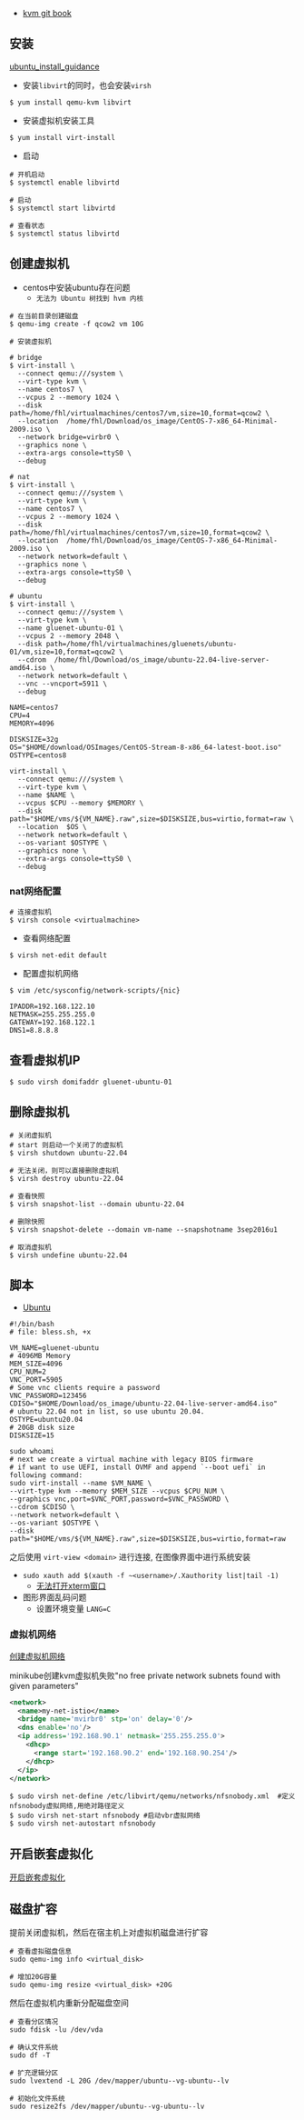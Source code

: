 

- [kvm git book](http://ksoong.org/docs/content/linux/rhel/kvm.html)


## 安装

[ubuntu_install_guidance](https://help.ubuntu.com/community/KVM/Installation)

- 安装`libvirt`的同时，也会安装`virsh`

```shell
$ yum install qemu-kvm libvirt 
```

- 安装虚拟机安装工具

```shell
$ yum install virt-install
```

- 启动

```shell
# 开机启动
$ systemctl enable libvirtd

# 启动
$ systemctl start libvirtd

# 查看状态
$ systemctl status libvirtd
```

## 创建虚拟机

- centos中安装ubuntu存在问题
  - `无法为 Ubuntu 树找到 hvm 内核`

```shell
# 在当前目录创建磁盘
$ qemu-img create -f qcow2 vm 10G

# 安装虚拟机

# bridge
$ virt-install \
  --connect qemu:///system \
  --virt-type kvm \
  --name centos7 \
  --vcpus 2 --memory 1024 \
  --disk path=/home/fhl/virtualmachines/centos7/vm,size=10,format=qcow2 \
  --location  /home/fhl/Download/os_image/CentOS-7-x86_64-Minimal-2009.iso \
  --network bridge=virbr0 \
  --graphics none \
  --extra-args console=ttyS0 \
  --debug

# nat
$ virt-install \
  --connect qemu:///system \
  --virt-type kvm \
  --name centos7 \
  --vcpus 2 --memory 1024 \
  --disk path=/home/fhl/virtualmachines/centos7/vm,size=10,format=qcow2 \
  --location  /home/fhl/Download/os_image/CentOS-7-x86_64-Minimal-2009.iso \
  --network network=default \
  --graphics none \
  --extra-args console=ttyS0 \
  --debug

# ubuntu
$ virt-install \
  --connect qemu:///system \
  --virt-type kvm \
  --name gluenet-ubuntu-01 \
  --vcpus 2 --memory 2048 \
  --disk path=/home/fhl/virtualmachines/gluenets/ubuntu-01/vm,size=10,format=qcow2 \
  --cdrom  /home/fhl/Download/os_image/ubuntu-22.04-live-server-amd64.iso \
  --network network=default \
  --vnc --vncport=5911 \
  --debug

```


```shell
NAME=centos7
CPU=4
MEMORY=4096

DISKSIZE=32g
OS="$HOME/download/OSImages/CentOS-Stream-8-x86_64-latest-boot.iso"
OSTYPE=centos8

virt-install \
  --connect qemu:///system \
  --virt-type kvm \
  --name $NAME \
  --vcpus $CPU --memory $MEMORY \
  --disk path="$HOME/vms/${VM_NAME}.raw",size=$DISKSIZE,bus=virtio,format=raw \
  --location  $OS \
  --network network=default \
  --os-variant $OSTYPE \
  --graphics none \
  --extra-args console=ttyS0 \
  --debug
```

### nat网络配置

```shell
# 连接虚拟机
$ virsh console <virtualmachine>
```

- 查看网络配置

```shell
$ virsh net-edit default
```

- 配置虚拟机网络

```shell
$ vim /etc/sysconfig/network-scripts/{nic}

IPADDR=192.168.122.10
NETMASK=255.255.255.0
GATEWAY=192.168.122.1
DNS1=8.8.8.8
```

## 查看虚拟机IP

```shell
$ sudo virsh domifaddr gluenet-ubuntu-01
```

## 删除虚拟机

```shell
# 关闭虚拟机
# start 则启动一个关闭了的虚拟机
$ virsh shutdown ubuntu-22.04

# 无法关闭，则可以直接删除虚拟机
$ virsh destroy ubuntu-22.04

# 查看快照
$ virsh snapshot-list --domain ubuntu-22.04

# 删除快照
$ virsh snapshot-delete --domain vm-name --snapshotname 3sep2016u1

# 取消虚拟机
$ virsh undefine ubuntu-22.04
```

## 脚本

- [Ubuntu](https://gist.github.com/xavierlineX/16d523dd13a561fc790e8232a3944bd9)

```shell
#!/bin/bash
# file: bless.sh, +x

VM_NAME=gluenet-ubuntu
# 4096MB Memory
MEM_SIZE=4096
CPU_NUM=2
VNC_PORT=5905
# Some vnc clients require a password
VNC_PASSWORD=123456
CDISO="$HOME/Download/os_image/ubuntu-22.04-live-server-amd64.iso"
# ubuntu 22.04 not in list, so use ubuntu 20.04.
OSTYPE=ubuntu20.04
# 20GB disk size
DISKSIZE=15

sudo whoami
# next we create a virtual machine with legacy BIOS firmware
# if want to use UEFI, install OVMF and append `--boot uefi` in following command:
sudo virt-install --name $VM_NAME \
--virt-type kvm --memory $MEM_SIZE --vcpus $CPU_NUM \
--graphics vnc,port=$VNC_PORT,password=$VNC_PASSWORD \
--cdrom $CDISO \
--network network=default \
--os-variant $OSTYPE \
--disk path="$HOME/vms/${VM_NAME}.raw",size=$DISKSIZE,bus=virtio,format=raw
```

之后使用 `virt-view <domain>` 进行连接, 在图像界面中进行系统安装
- `sudo xauth add $(xauth -f ~<username>/.Xauthority list|tail -1)`
  - [无法打开xterm窗口](https://blog.mobatek.net/post/how-to-keep-X11-display-after-su-or-sudo/)
- 图形界面乱码问题
  - 设置环境变量 `LANG=C`

### 虚拟机网络

[创建虚拟机网络](https://www.cnblogs.com/wenrulaogou/p/12204697.html)

minikube创建kvm虚拟机失败"no free private network subnets found with given parameters"

```xml
<network>
  <name>my-net-istio</name>
  <bridge name='mvirbr0' stp='on' delay='0'/>
  <dns enable='no'/>
  <ip address='192.168.90.1' netmask='255.255.255.0'>
    <dhcp>
      <range start='192.168.90.2' end='192.168.90.254'/>
    </dhcp>
  </ip>
</network>

```

```shell
$ sudo virsh net-define /etc/libvirt/qemu/networks/nfsnobody.xml  #定义nfsnobody虚拟网络,用绝对路径定义
$ sudo virsh net-start nfsnobody #启动vbr虚拟网络
$ sudo virsh net-autostart nfsnobody
```

## 开启嵌套虚拟化

[开启嵌套虚拟化](https://blog.csdn.net/Linuxprobe18/article/details/78944974)

## 磁盘扩容

提前关闭虚拟机，然后在宿主机上对虚拟机磁盘进行扩容

```shell
# 查看虚拟磁盘信息
sudo qemu-img info <virtual_disk>

# 增加20G容量
sudo qemu-img resize <virtual_disk> +20G
```

然后在虚拟机内重新分配磁盘空间

```shell
# 查看分区情况
sudo fdisk -lu /dev/vda

# 确认文件系统
sudo df -T

# 扩充逻辑分区
sudo lvextend -L 20G /dev/mapper/ubuntu--vg-ubuntu--lv

# 初始化文件系统
sudo resize2fs /dev/mapper/ubuntu--vg-ubuntu--lv
```
